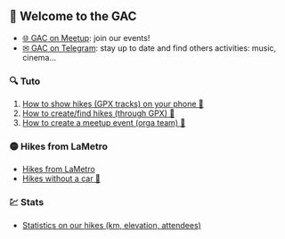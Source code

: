 ## 🎉 Welcome to the GAC

- [🌐 GAC on Meetup](https://www.meetup.com/fr-FR/Grenoble-Adventure-Club-English-French/): join our events!
- [✉ GAC on Telegram](https://t.me/GrenobleAdventureClub): stay up to date and find others activities: music, cinema...

### 🔍 Tuto
1. [How to show hikes (GPX tracks) on your phone 📱](TutoOsmAnd/README.md)
2. [How to create/find hikes (through GPX) 📍](CreateFindGpx/README.md)
3. [How to create a meetup event (orga team) 🚀](CreateEvent/README.md)

### 🟡 Hikes from LaMetro
- [Hikes from LaMetro](BaladesLaMetro/README.md)
- [Hikes without a car 🚗](BaladesLaMetro/NoCar/README.md)

### 💹 Stats
- [Statistics on our hikes (km, elevation, attendees)](Stats/README.md)

